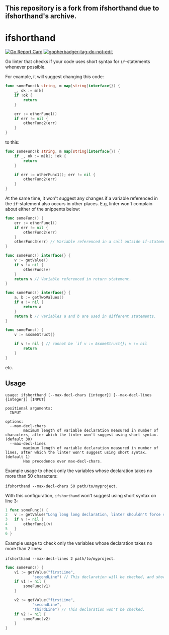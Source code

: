 This repository is a fork from ifshorthand due to ifshorthand's archive. 
---

# ifshorthand
[![Go Report Card](https://goreportcard.com/badge/github.com/esimonov/ifshort)](https://goreportcard.com/report/github.com/esimonov/ifshort)
<a href='https://github.com/jpoles1/gopherbadger' target='_blank'>![gopherbadger-tag-do-not-edit](https://img.shields.io/badge/Go%20Coverage-97%25-brightgreen.svg?longCache=true&style=flat)</a>

Go linter that checks if your code uses short syntax for `if`-statements whenever possible.

For example, it will suggest changing this code:

```go
func someFunc(k string, m map[string]interface{}) {
	_, ok := m[k]
	if !ok {
		return
	}

	err := otherFunc1()
	if err != nil {
		otherFunc2(err)
	}
}
```
to this:
```go
func someFunc(k string, m map[string]interface{}) {
	if _, ok := m[k]; !ok {
		return
	}

	if err := otherFunc1(); err != nil {
		otherFunc2(err)
	}
}
```

At the same time, it won't suggest any changes if a variable referenced in the `if`-statement also occurs in other places. E.g, linter won't complain about either of the snippents below:

```go
func someFunc() {
	err := otherFunc1()
	if err != nil {
		otherFunc2(err)
	}
	otherFunc3(err) // Variable referenced in a call outside if-statement.
}
```

```go
func someFunc() interface{} {
	v := getValue()
	if v != nil {
		otherFunc(v)
	}
	return v // Variable referenced in return statement.
}
```

```go
func someFunc() interface{} {
	a, b := getTwoValues()
	if a != nil {
		return a
	}
	return b // Variables a and b are used in different statements.
}
```

```go
func someFunc() {
	v := &someStruct{}

	if v != nil { // cannot be `if v := &someStruct{}; v != nil
		return
	}
}
```
etc.

## Usage

```shell
usage: ifshorthand [--max-decl-chars {integer}] [--max-decl-lines {integer}] [INPUT]

positional arguments:
  INPUT

options:
  --max-decl-chars
        maximum length of variable declaration measured in number of characters, after which the linter won't suggest using short syntax. (default 30)
  --max-decl-lines
        maximum length of variable declaration measured in number of lines, after which the linter won't suggest using short syntax.  (default 1)
		Has precedence over max-decl-chars.
```

Example usage to check only the variables whose declaration takes no more than 50 characters:

`ifshorthand --max-decl-chars 50 path/to/myproject`.

With this configuration, `ifshorthand` won't suggest using short syntax on line 3:

```go
1 func someFunc() {
2	v := getValue("Long long long declaration, linter shouldn't force short syntax for it.") // More than 50 characters long.
3	if v != nil {
4		otherFunc1(v)
5	}
6 }
```

Example usage to check only the variables whose declaration takes no more than 2 lines:

`ifshorthand --max-decl-lines 2 path/to/myproject`.

```go
func someFunc() {
	v1 := getValue("firstLine",
		    "secondLine") // This declaration will be checked, and short syntax suggested.
	if v1 != nil {
		someFunc(v1)
	}

	v2 := getValue("firstLine",
			"secondLine",
			"thirdLine") // This declaration won't be checked.
	if v2 != nil {
		someFunc(v2)
	}
}
```
